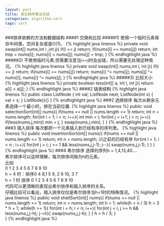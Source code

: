 ```yaml
---
layout: post
title: 常见排序算法总结
categories: algorithm-sort
tags: sort
---
```

###排序依赖的方法和数据结构
####1 交换和比较
#####1) 使用一个临时元素保存中间值，空间复杂度是O(1)。
{% highlight java linenos %}
private void swap(int[] nums,int i ,int j){
		if(i == j) return;
		if(nums[i] == nums[j]) return;
		int tmp = nums[i];
		nums[i] = nums[j];
		nums[j] = tmp;
	}
{% endhighlight java %}
#####2) 不使用临时元素,但需要注意当i==j时会出错，所以需要先处理这种情况。
{% highlight java linenos %}
 private void swap(int[] nums,int i, int j){
	 		if(i == j) return;
	 		if(nums[i] == nums[j]) return;
	    	nums[i] ^= nums[j];
	    	nums[j] ^= nums[i];
	    	nums[i] ^= nums[j];
	    }
{% endhighlight java %}
#####3) 比较大小
{% highlight java linenos %}
 private boolean less(int[] a, int i, int j){
	 	return a[i] < a[j];
	 }
{% endhighlight java %}
####2 链表结构
{% highlight java linenos %}
public class ListNode {
      int val;
      ListNode next;
      ListNode(int x) { val = x; }
      ListNode(){}
 }
{% endhighlight java %}
###2 选择排序
每次从剩余元素选择一个最小的，排在当前位置.
{% highlight java linenos %}
	 public void selectionSort(int[] nums){
	 	if(nums == null || nums.length <= 1) return;
	 	int n = nums.length;
	 	for(int i = 1; i < n; i++){
	 		int min = i;
	 		for(int j = i+1; j < n; j++){
	 			if(less(nums,j,min)) min = j;
	 		}
	 		swap(nums,i,min);
	 	}
	 }
{% endhighlight java %}
###3 插入排序
每次都把一个元素插入到已经有序的序列里。
{% highlight java linenos %}
 public void insertionSort(int[] nums){
	 	if(nums == null || nums.length <= 1) return;
	 	int n = nums.length;
	 	//i之前的已经有序
	 	for(int i = 1; i < n ; i++){
	 		for(int j = i; j >= 1 && less(nums,j,j-1); j--){
	 			swap(nums,j,j-1);
	 		}
	 	}
	 }
{% endhighlight java %}
###4 希尔排序
选择的序列h = 1,4,13,40....<br>
希尔排序可以这样理解，每次排序间隔为h的元素。<br>
比如<br>
0 1 2 3 4 5 6 7 8 9 10<br>
h = 4 时：排序0 4 8,1 5 9, 2 6 10, 3 7<br>
h = 1 时 排序 0 1 2 3 4 5 6 7 8 9 10<br>
代码可以更清晰的表现出希尔排序和插入排序的关系。<br>
仔细比较可以看出，插入排序仅仅是希尔排序当h=1时的特殊情况。
{% highlight java linenos %}
public void shellSort(int[] nums){
	 	if(nums == null || nums.length <= 1) return;
		int n = nums.length;
		int h = 1;
		while(h < n / 3) h = 3 * h + 1;
		while(h >= 1){
			for(int i = h; i < n; i++){
				for(int j = i; j >= h && less(nums,j,j-h); j-=h){
					swap(nums,j,j-h);
				}
			}
			h = h / 3;
		}	 	
	 }
{% endhighlight java %}